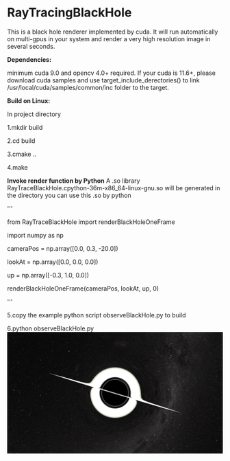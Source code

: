 # RayTracingBlackHole
This is a black hole renderer implemented by cuda. It will run automatically on multi-gpus in your system and render a very high resolution image in several seconds.


**Dependencies:** 


minimum cuda 9.0 and opencv 4.0+ required. If your cuda is 11.6+, please download cuda samples and use target_include_derectories() to link /usr/local/cuda/samples/common/inc folder to the target.


**Build on Linux:** 

In project directory

1.mkdir build

2.cd build

3.cmake ..

4.make

**Invoke render function by Python**
A .so library RayTraceBlackHole.cpython-36m-x86_64-linux-gnu.so will be generated in the directory
you can use this .so by python

'''

from RayTraceBlackHole import renderBlackHoleOneFrame

import numpy as np

cameraPos = np.array([0.0, 0.3, -20.0])

lookAt = np.array([0.0, 0.0, 0.0])

up = np.array([-0.3, 1.0, 0.0])

renderBlackHoleOneFrame(cameraPos, lookAt, up, 0)

'''

5.copy the example python script observeBlackHole.py to build
 
6.python observeBlackHole.py
![out2.jpg](https://github.com/WangZilu0218/CudaRayTracingBlackHole/blob/master/out2.jpg)
